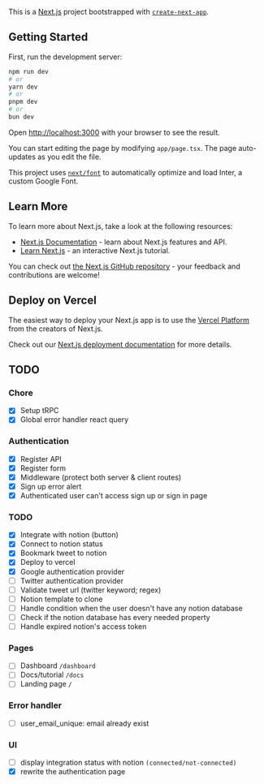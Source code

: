 This is a [Next.js](https://nextjs.org/) project bootstrapped with [`create-next-app`](https://github.com/vercel/next.js/tree/canary/packages/create-next-app).

## Getting Started

First, run the development server:

```bash
npm run dev
# or
yarn dev
# or
pnpm dev
# or
bun dev
```

Open [http://localhost:3000](http://localhost:3000) with your browser to see the result.

You can start editing the page by modifying `app/page.tsx`. The page auto-updates as you edit the file.

This project uses [`next/font`](https://nextjs.org/docs/basic-features/font-optimization) to automatically optimize and load Inter, a custom Google Font.

## Learn More

To learn more about Next.js, take a look at the following resources:

- [Next.js Documentation](https://nextjs.org/docs) - learn about Next.js features and API.
- [Learn Next.js](https://nextjs.org/learn) - an interactive Next.js tutorial.

You can check out [the Next.js GitHub repository](https://github.com/vercel/next.js/) - your feedback and contributions are welcome!

## Deploy on Vercel

The easiest way to deploy your Next.js app is to use the [Vercel Platform](https://vercel.com/new?utm_medium=default-template&filter=next.js&utm_source=create-next-app&utm_campaign=create-next-app-readme) from the creators of Next.js.

Check out our [Next.js deployment documentation](https://nextjs.org/docs/deployment) for more details.

## TODO

### Chore

- [x] Setup tRPC
- [x] Global error handler react query

### Authentication

- [x] Register API
- [x] Register form
- [x] Middleware (protect both server & client routes)
- [x] Sign up error alert
- [x] Authenticated user can't access sign up or sign in page

### TODO

- [x] Integrate with notion (button)
- [x] Connect to notion status
- [x] Bookmark tweet to notion
- [x] Deploy to vercel
- [x] Google authentication provider
- [ ] Twitter authentication provider
- [ ] Validate tweet url (twitter keyword; regex)
- [ ] Notion template to clone
- [ ] Handle condition when the user doesn't have any notion database
- [ ] Check if the notion database has every needed property
- [ ] Handle expired notion's access token

### Pages

- [ ] Dashboard `/dashboard`
- [ ] Docs/tutorial `/docs`
- [ ] Landing page `/`

### Error handler

- [ ] user_email_unique: email already exist

### UI

- [ ] display integration status with notion `(connected/not-connected)`
- [x] rewrite the authentication page
